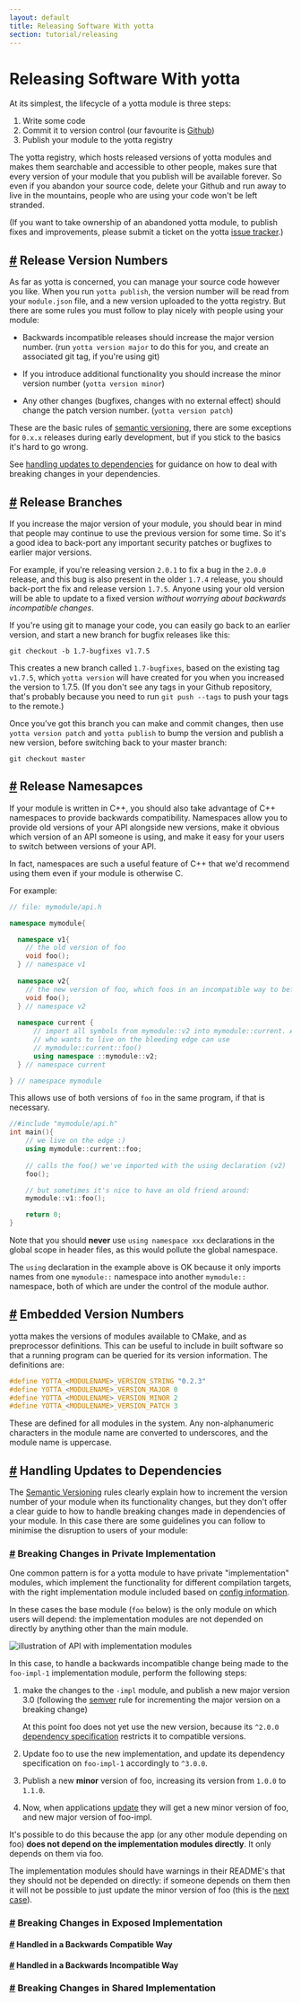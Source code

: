 ```yaml
---
layout: default
title: Releasing Software With yotta
section: tutorial/releasing
---
```


# Releasing Software With yotta

At its simplest, the lifecycle of a yotta module is three steps:

 1. Write some code
 2. Commit it to version control (our favourite is [Github](http://github/com))
 3. Publish your module to the yotta registry

The yotta registry, which hosts released versions of yotta modules and makes
them searchable and accessible to other people, makes sure that every version
of your module that you publish will be available forever. So even if you
abandon your source code, delete your Github and run away to live in the
mountains, people who are using your code won't be left stranded.

(If you want to take ownership of an abandoned yotta module, to publish fixes
and improvements, please submit a ticket on the yotta [issue
tracker](https://github.com/armmbed/yotta/issues).)

## <a name="versions" href="#versions">#</a> Release Version Numbers

As far as yotta is concerned, you can manage your source code however you like.
When you run `yotta publish`, the version number will be read from your
`module.json` file, and a new version uploaded to the yotta registry. But there
are some rules you must follow to play nicely with people using your module:

 * Backwards incompatible releases should increase the major version number.
   (run `yotta version major` to do this for you, and create an associated git tag, if
   you're using git)

 * If you introduce additional functionality you should increase the minor
   version number (`yotta version minor`)

 * Any other changes (bugfixes, changes with no external effect) should change
   the patch version number. (`yotta version patch`)

These are the basic rules of [semantic versioning](http://semver.org), there
are some exceptions for `0.x.x` releases during early development, but if you
stick to the basics it's hard to go wrong.

See [handling updates to dependencies](#dependency-updates) for guidance on how
to deal with breaking changes in your dependencies.

## <a name="branches" href="#branches">#</a> Release Branches

If you increase the major version of your module, you should bear in mind that
people may continue to use the previous version for some time. So it's a good
idea to back-port any important security patches or bugfixes to earlier major
versions.

For example, if you're releasing version `2.0.1` to fix a bug in the `2.0.0`
release, and this bug is also present in the older `1.7.4` release, you should
back-port the fix and release version `1.7.5`. Anyone using your old version
will be able to update to a fixed version *without worrying about backwards
incompatible changes*.

If you're using git to manage your code, you can easily go back to an earlier
version, and start a new branch for bugfix releases like this:

```
git checkout -b 1.7-bugfixes v1.7.5
```

This creates a new branch called `1.7-bugfixes`, based on the existing tag
`v1.7.5`, which `yotta version` will have created for you when you increased
the version to 1.7.5. (If you don't see any tags in your Github repository,
that's probably because you need to run `git push --tags` to push your tags to
the remote.)

Once you've got this branch you can make and commit changes, then use
`yotta version patch` and `yotta publish` to bump the version and publish a new
version, before switching back to your master branch:

```
git checkout master
```
## <a name="namespaces" href="#namespaces">#</a> Release Namesapces

If your module is written in C++, you should also take advantage of C++
namespaces to provide backwards compatibility. Namespaces allow you to provide old
versions of your API alongside new versions, make it obvious which version of
an API someone is using, and make it easy for your users to switch between
versions of your API.

In fact, namespaces are such a useful feature of C++ that we'd recommend using
them even if your module is otherwise C.

For example:

```C++
// file: mymodule/api.h

namespace mymodule{

  namespace v1{
    // the old version of foo
    void foo();
  } // namespace v1
  
  namespace v2{
    // the new version of foo, which foos in an incompatible way to before
    void foo();
  } // namespace v2
  
  namespace current {
      // import all symbols from mymodule::v2 into mymodule::current. Anyone
      // who wants to live on the bleeding edge can use
      // mymodule::current::foo()
      using namespace ::mymodule::v2;
  } // namespace current

} // namespace mymodule
```

This allows use of both versions of `foo` in the same program, if that is
necessary.

```C++
//#include "mymodule/api.h"
int main(){
    // we live on the edge :)
    using mymodule::current::foo;
    
    // calls the foo() we've imported with the using declaration (v2)
    foo();

    // but sometimes it's nice to have an old friend around:
    mymodule::v1::foo();

    return 0;
}
```

Note that you should **never** use `using namespace xxx` declarations in the
global scope in header files, as this would pollute the global namespace. 

The `using` declaration in the example above is OK because it only imports
names from one `mymodule::` namespace into another `mymodule::` namespace, both
of which are under the control of the module author.


## <a name="embedded-version-numbers" href="#embedded-version-numbers">#</a> Embedded Version Numbers

yotta makes the versions of modules available to CMake, and as preprocessor
definitions. This can be useful to include in built software so that a running
program can be queried for its version information. The definitions are:

```C
#define YOTTA_<MODULENAME>_VERSION_STRING "0.2.3"
#define YOTTA_<MODULENAME>_VERSION_MAJOR 0
#define YOTTA_<MODULENAME>_VERSION_MINOR 2
#define YOTTA_<MODULENAME>_VERSION_PATCH 3
```

These are defined for all modules in the system. Any non-alphanumeric
characters in the module name are converted to underscores, and the module name
is uppercase.


## <a name="dependency-updates" href="##dependency-updates">#</a> Handling Updates to Dependencies

The [Semantic Versioning](https://semver.org) rules clearly explain how to
increment the version number of your module when its functionality changes, but
they don't offer a clear guide to how to handle breaking changes made in
dependencies of your module. In this case there are some guidelines you can
follow to minimise the disruption to users of your module:

### <a name="impl-update" href="#impl-update">#</a> Breaking Changes in Private Implementation
One common pattern is for a yotta module to have private "implementation"
modules, which implement the functionality for different compilation targets,
with the right implementation module included based on [config
information](/reference/config.html).

In these cases the base module (`foo` below) is the only module on which users
will depend: the implementation modules are not depended on directly by
anything other than the main module.

![illustration of API with implementation modules](/assets/img/foo-impl-simple.png)

In this case, to handle a backwards incompatible change being made to the
`foo-impl-1` implementation module, perform the following steps:

 1. make the changes to the `-impl` module, and publish a new major version 3.0
   (following the [semver](http://semver.org) rule for incrementing the major
   version on a breaking change)

     At this point foo does not yet use the new version, because its `^2.0.0`
     [dependency specification](/reference/module.html#dependencies) restricts
     it to compatible versions.

 2. Update foo to use the new implementation, and update its dependency
    specification on `foo-impl-1` accordingly to `^3.0.0`.

 3. Publish a new **minor** version of foo, increasing its version from `1.0.0`
    to `1.1.0`.

 4. Now, when applications [update](/reference/commands.html#yotta-update) they will
    get a new minor version of foo, and new major version of foo-impl.

It's possible to do this because the app (or any other module depending on foo)
**does not depend on the implementation modules directly**. It only depends on them via foo.

The implementation modules should have warnings in their README's that they
should not be depended on directly: if someone depends on them then it will not
be possible to just update the minor version of foo (this is the [next
case](#exposed-impl-update)).

### <a name="exposed-impl-update" href="#exposed-impl-update">#</a> Breaking Changes in Exposed Implementation

#### <a name="exposed-impl-compatible-update" href="#exposed-impl-compatible-update">#</a> Handled in a Backwards Compatible Way
#### <a name="exposed-impl-noncompatible-update" href="#exposed-impl-noncompatible-update">#</a> Handled in a Backwards Incompatible Way

### <a name="shared-impl-update" href="#shared-impl-update">#</a> Breaking Changes in Shared Implementation

